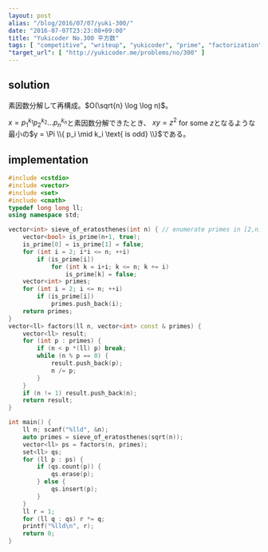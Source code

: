 ```yaml
---
layout: post
alias: "/blog/2016/07/07/yuki-300/"
date: "2016-07-07T23:23:08+09:00"
title: "Yukicoder No.300 平方数"
tags: [ "competitive", "writeup", "yukicoder", "prime", "factorization" ]
"target_url": [ "http://yukicoder.me/problems/no/300" ]
---
```


## solution

素因数分解して再構成。$O(\sqrt{n} \log \log n)$。

$x = {p_1}^{k_1} {p_2}^{k_2} \dots {p_n}^{k_n}$と素因数分解できたとき、
$xy = z^2$ for some $z$となるような最小の$y = \Pi \\{ p_i \mid k_i \text{ is odd} \\}$である。

## implementation

``` c++
#include <cstdio>
#include <vector>
#include <set>
#include <cmath>
typedef long long ll;
using namespace std;

vector<int> sieve_of_eratosthenes(int n) { // enumerate primes in [2,n] with O(n log log n)
    vector<bool> is_prime(n+1, true);
    is_prime[0] = is_prime[1] = false;
    for (int i = 2; i*i <= n; ++i)
        if (is_prime[i])
            for (int k = i+i; k <= n; k += i)
                is_prime[k] = false;
    vector<int> primes;
    for (int i = 2; i <= n; ++i)
        if (is_prime[i])
            primes.push_back(i);
    return primes;
}
vector<ll> factors(ll n, vector<int> const & primes) {
    vector<ll> result;
    for (int p : primes) {
        if (n < p *(ll) p) break;
        while (n % p == 0) {
            result.push_back(p);
            n /= p;
        }
    }
    if (n != 1) result.push_back(n);
    return result;
}

int main() {
    ll n; scanf("%lld", &n);
    auto primes = sieve_of_eratosthenes(sqrt(n));
    vector<ll> ps = factors(n, primes);
    set<ll> qs;
    for (ll p : ps) {
        if (qs.count(p)) {
            qs.erase(p);
        } else {
            qs.insert(p);
        }
    }
    ll r = 1;
    for (ll q : qs) r *= q;
    printf("%lld\n", r);
    return 0;
}
```
